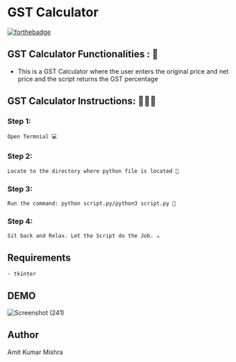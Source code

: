 # <b>GST Calculator</b>

[![forthebadge](https://forthebadge.com/images/badges/made-with-python.svg)](https://forthebadge.com)

## GST Calculator Functionalities : 🚀

- This is a GST Calculator where the user enters the original price and net price and the script returns the GST percentage

## GST Calculator Instructions: 👨🏻‍💻

### Step 1:

    Open Termnial 💻

### Step 2:

    Locate to the directory where python file is located 📂

### Step 3:

    Run the command: python script.py/python3 script.py 🧐

### Step 4:

    Sit back and Relax. Let the Script do the Job. ☕

## Requirements

    - tkinter

## DEMO
![Screenshot (241)](https://user-images.githubusercontent.com/60662775/116357999-c86af180-a81a-11eb-91b2-fe1bca70872c.png)

## Author
   
   Amit Kumar Mishra

